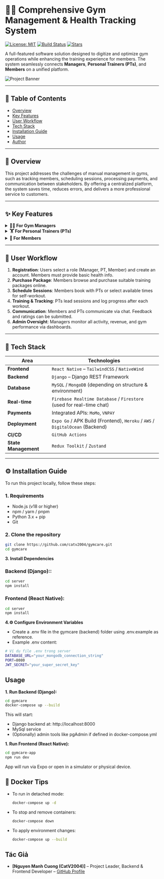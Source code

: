 # 🏋️‍♂️ Comprehensive Gym Management & Health Tracking System

[![License: MIT](https://img.shields.io/badge/License-MIT-yellow.svg)](https://opensource.org/licenses/MIT)
[![Build Status](https://img.shields.io/badge/build-passing-brightgreen)](https://github.com/catv2004/gymcare)
[![Stars](https://img.shields.io/github/stars/catv2004/gymcare)](https://github.com/catv2004/gymcare/stargazers)

A full-featured software solution designed to digitize and optimize gym operations while enhancing the training experience for members. The system seamlessly connects **Managers**, **Personal Trainers (PTs)**, and **Members** on a unified platform.

![Project Banner](https://images.unsplash.com/photo-1571902943202-507ec2618e8f?crop=entropy&cs=tinysrgb&fit=max&fm=jpg&ixid=MnwxfDB8MXxyYW5kb218MHx8Z3ltLGludGVyaW9yLHdlaWdodHN8fHx8fHwxNzIzNTQyMzYy&ixlib=rb-4.0.3&q=80&utm_campaign=api-credit&utm_medium=referral&utm_source=unsplash_source&w=1080)

---

## 📑 Table of Contents

- [Overview](#overview)
- [Key Features](#key-features)
- [User Workflow](#user-workflow)
- [Tech Stack](#tech-stack)
- [Installation Guide](#installation-guide)
- [Usage](#usage)
- [Author](#author)

---

## 📌 Overview

This project addresses the challenges of manual management in gyms, such as tracking members, scheduling sessions, processing payments, and communication between stakeholders. By offering a centralized platform, the system saves time, reduces errors, and delivers a more professional service to customers.

---

## ✨ Key Features

<details>
<summary><strong>👨‍💼 For Gym Managers</strong></summary>

- 📊 **Analytics & Reports**: Visual reports on revenue, new members, usage by hour/day/month.
- 📦 **Training Packages Management**: Create and manage training packages with pricing, benefits, and PT sessions.
- 👥 **User Account Management**: Manage and assign roles for Trainers and Members.
- 💬 **Support & Interaction**: Receive and respond to member support requests via live chat.

</details>

<details>
<summary><strong>🏋️ For Personal Trainers (PTs)</strong></summary>

- 🗓️ **Schedule Management**: View, approve, or suggest changes to member sessions.
- 📈 **Progress Tracking**: Record body metrics (weight, fat, muscle) and progress charts for easy visualization.
- 💬 **Real-Time Chat**: Interact with members anytime using Firebase Chat.

</details>

<details>
<summary><strong>🧘 For Members</strong></summary>

- 👤 **Health Profile**: Provide basic health info and set personal fitness goals.
- 📅 **Flexible Booking**: Book sessions with PTs or choose free workout slots.
- 💳 **Online Payment**: Pay for training packages via MoMo, VNPAY, or bank transfer and upload receipts.
- 🔔 **Notifications**: Auto-reminders for sessions and package expiration.
- ⭐ **Review & Feedback**: Rate PTs and gym services for continuous improvement.
- 📊 **Track Progress**: Visualize personal fitness progress over time.

</details>

---

## 🔄 User Workflow

1. **Registration**: Users select a role (Manager, PT, Member) and create an account. Members must provide basic health info.
2. **Purchase Package**: Members browse and purchase suitable training packages online.
3. **Schedule Sessions**: Members book with PTs or select available times for self-workout.
4. **Training & Tracking**: PTs lead sessions and log progress after each workout.
5. **Communication**: Members and PTs communicate via chat. Feedback and ratings can be submitted.
6. **Admin Oversight**: Managers monitor all activity, revenue, and gym performance via dashboards.

---

## 🧰 Tech Stack

| Area             | Technologies                                                                                  |
|------------------|-----------------------------------------------------------------------------------------------|
| **Frontend**      | `React Native` – `TailwindCSS` / `NativeWind`                                                |
| **Backend**       | `Django` – Django REST Framework                                                             |
| **Database**      | `MySQL` / `MongoDB` (depending on structure & environment)                                   |
| **Real-time**     | `Firebase Realtime Database` / `Firestore` (used for real-time chat)                         |
| **Payments**      | Integrated APIs: `MoMo`, `VNPAY`                                                              |
| **Deployment**    | `Expo Go` / APK Build (Frontend), `Heroku` / `AWS` / `DigitalOcean` (Backend)               |
| **CI/CD**         | `GitHub Actions`                                                                             |
| **State Management** | `Redux Toolkit` / `Zustand`                                                               |

---

## ⚙️ Installation Guide

To run this project locally, follow these steps:

### 1. Requirements

- Node.js (v18 or higher)
- npm / yarn / pnpm
- Python 3.x + pip
- Git

### 2. Clone the repository

```bash
git clone https://github.com/catv2004/gymcare.git
cd gymcare
```

**3. Install Dependencies**

### Backend (Django)::

```bash
cd server
npm install
```

### Frontend (React Native):

```bash
cd server
npm install
```

**4.⚙️ Configure Environment Variables**
* Create a .env file in the gymcare (backend) folder using .env.example as reference.
* Example .env content:

```bash
# Ví dụ file .env trong server
DATABASE_URL="your_mongodb_connection_string"
PORT=8080
JWT_SECRET="your_super_secret_key"
```

## Usage

**1. Run Backend (Django):**

```bash
cd gymcare
docker-compose up --build
```

This will start:
- Django backend at: http://localhost:8000
- MySql service
- (Optionally) admin tools like pgAdmin if defined in docker-compose.yml


**1. Run Frontend (React Native):**

```bash
cd gymcare-app
npm run dev 
```

App will run via Expo or open in a simulator or physical device.

## 🔧 Docker Tips
- To run in detached mode:
  ```bash
  docker-compose up -d
  ```
  
- To stop and remove containers:
  ```bash
  docker-compose down
  ```
  
- To apply environment changes:
  ```bash
  docker-compose up --build
  ```

## Tác Giả

- **[Nguyen Manh Cuong (CatV2004)]** – Project Leader, Backend & Frontend Developer – [GitHub Profile](https://github.com/catv2004)



